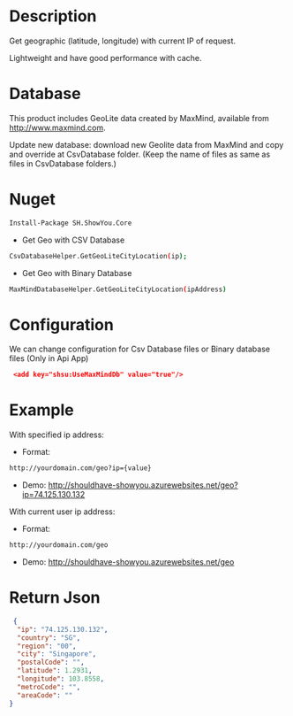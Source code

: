 # Description
Get geographic (latitude, longitude) with current IP of request.

Lightweight and have good performance with cache.

# Database
This product includes GeoLite data created by MaxMind, available from 
<a href="http://www.maxmind.com" target="_blank">http://www.maxmind.com</a>.

Update new database: download new Geolite data from MaxMind and copy and override at CsvDatabase folder. (Keep the name of files as same as files in CsvDatabase folders.)

# Nuget
```sh 
Install-Package SH.ShowYou.Core 
```

- Get Geo with CSV Database
```sh 
CsvDatabaseHelper.GetGeoLiteCityLocation(ip);
```

- Get Geo with Binary Database
```sh 
MaxMindDatabaseHelper.GetGeoLiteCityLocation(ipAddress)
```

# Configuration
We can change configuration for Csv Database files or Binary database files (Only in Api App)
```json
 <add key="shsu:UseMaxMindDb" value="true"/>
```

# Example
With specified ip address:
- Format: 
```sh 
http://yourdomain.com/geo?ip={value} 
```
- Demo: <a href="http://shouldhave-showyou.azurewebsites.net/geo?ip=74.125.130.132" target="_blank">http://shouldhave-showyou.azurewebsites.net/geo?ip=74.125.130.132</a>

With current user ip address:
- Format: 
```sh
http://yourdomain.com/geo
```
- Demo: <a href="http://shouldhave-showyou.azurewebsites.net/geo" target="_blank">http://shouldhave-showyou.azurewebsites.net/geo</a>

# Return Json
```json
 {
  "ip": "74.125.130.132",
  "country": "SG",
  "region": "00",
  "city": "Singapore",
  "postalCode": "",
  "latitude": 1.2931,
  "longitude": 103.8558,
  "metroCode": "",
  "areaCode": ""
}
```
